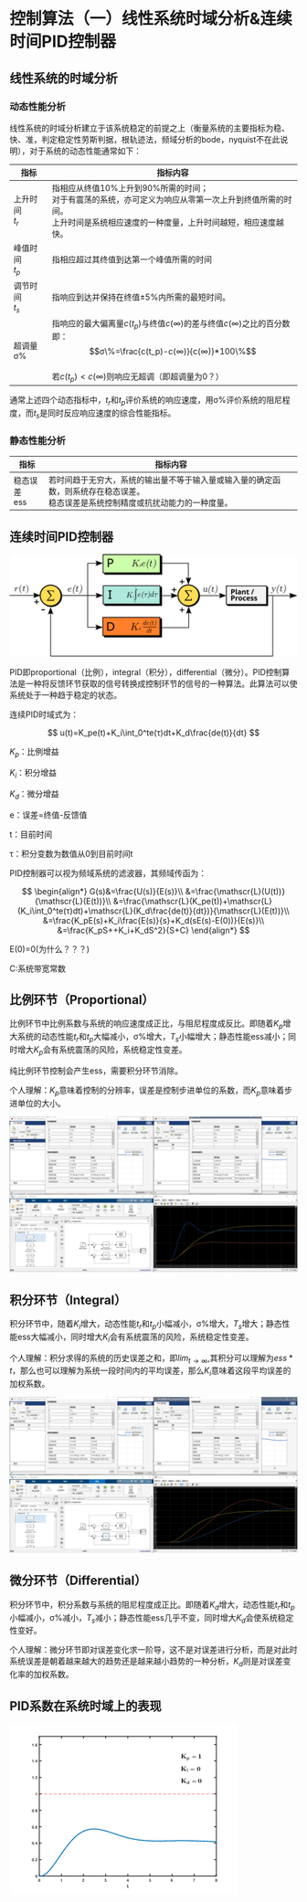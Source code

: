 # 控制算法（一）线性系统时域分析&连续时间PID控制器

## 线性系统的时域分析

### 动态性能分析

线性系统的时域分析建立于该系统稳定的前提之上（衡量系统的主要指标为稳、快、准，判定稳定性劳斯判据，根轨迹法，频域分析的bode，nyquist不在此说明），对于系统的动态性能通常如下：

| 指标                | 指标内容                                                     |
| ------------------- | ------------------------------------------------------------ |
| 上升时间<br />$t_r$ | 指相应从终值10\%上升到90\%所需的时间；<br />对于有震荡的系统，亦可定义为响应从零第一次上升到终值所需的时间。<br />上升时间是系统相应速度的一种度量，上升时间越短，相应速度越快。 |
| 峰值时间<br />$t_p$ | 指相应超过其终值到达第一个峰值所需的时间                     |
| 调节时间<br />$t_s$ | 指响应到达并保持在终值±5\%内所需的最短时间。                 |
| 超调量<br />σ\%     | 指响应的最大偏离量$c(t_p)$与终值$c(∞)$的差与终值$c(∞)$之比的百分数即：$$σ\%=\frac{c(t_p)-c(∞)}{c(∞)}*100\%$$<br />若$c(t_p)<c(∞)$则响应无超调（即超调量为0？） |

通常上述四个动态指标中，$t_r$和$t_p$评价系统的响应速度，用σ\%评价系统的阻尼程度，而$t_s$是同时反应响应速度的综合性能指标。

### 静态性能分析

| 指标          | 指标内容                                                     |
| ------------- | ----------------------------------------------------------- |
| 稳态误差<br />ess | 若时间趋于无穷大，系统的输出量不等于输入量或输入量的确定函数，则系统存在稳态误差。<br />稳态误差是系统控制精度或抗扰动能力的一种度量。 |

## 连续时间PID控制器

![PID Controller](../image/240115/PID_en.svg)

PID即proportional（比例），integral（积分），differential（微分）。PID控制算法是一种将反馈环节获取的信号转换成控制环节的信号的一种算法。此算法可以使系统处于一种趋于稳定的状态。

连续PID时域式为：

$$
u(t)=K_pe(t)+K_i\int_0^te(τ)dt+K_d\frac{de(t)}{dt}
$$

$K_p$：比例增益

$K_i$：积分增益

$K_d$：微分增益

​e：误差=终值-反馈值

​t：目前时间

​τ：积分变数为数值从0到目前时间t

PID控制器可以视为频域系统的滤波器，其频域传函为：

$$
\begin{align*}
G(s)&=\frac{U(s)}{E(s)}\\
    &=\frac{\mathscr{L}(U(t))}{\mathscr{L}(E(t))}\\
    &=\frac{\mathscr{L}(K_pe(t))+\mathscr{L}(K_i\int_0^te(τ)dt)+\mathscr{L}(K_d\frac{de(t)}{dt})}{\mathscr{L}(E(t))}\\
    &=\frac{K_pE(s)+K_i\frac{E(s)}{s}+K_d(sE(s)-E(0))}{E(s)}\\
    &=\frac{K_pS++K_i+K_dS^2}{S+C}
\end{align*}
$$

E(0)=0(为什么？？？)

C:系统带宽常数

## 比例环节（Proportional）

比例环节中比例系数与系统的响应速度成正比，与阻尼程度成反比。即随着$K_p$增大系统的动态性能$t_r$和$t_p$大幅减小，σ\%增大，$T_s$小幅增大；静态性能ess减小；同时增大$K_p$会有系统震荡的风险，系统稳定性变差。

纯比例环节控制会产生ess，需要积分环节消除。

个人理解：$K_p$意味着控制的分辨率，误差是控制步进单位的系数，而$K_p$意味着步进单位的大小。

![P](../image/240115/P.JPG)

## 积分环节（Integral）

积分环节中，随着$K_i$增大，动态性能$t_r$和$t_p$小幅减小，σ\%增大，$T_s$增大；静态性能ess大幅减小，同时增大$K_i$会有系统震荡的风险，系统稳定性变差。

个人理解：积分求得的系统的历史误差之和，即$lim_{t \to \infty}$,其积分可以理解为$ess*t$，那么也可以理解为系统一段时间内的平均误差，那么$K_i$意味着这段平均误差的加权系数。

![I](../image/240115/I.JPG)

## 微分环节（Differential）

积分环节中，积分系数与系统的阻尼程度成正比。即随着$K_d$增大，动态性能$t_r$和$t_p$小幅减小，σ\%减小，$T_s$减小；静态性能ess几乎不变，同时增大$K_d$会使系统稳定性变好。

个人理解：微分环节即对误差变化求一阶导，这不是对误差进行分析，而是对此时系统误差是朝着越来越大的趋势还是越来越小趋势的一种分析，$K_d$则是对误差变化率的加权系数。

## PID系数在系统时域上的表现

![PID_Compensation_Animated](../image/240115/PID_Compensation_Animated.gif)
